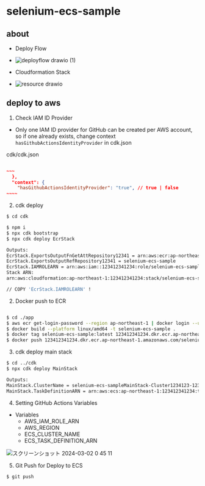 # selenium-ecs-sample


## about

- Deploy Flow
- ![deployflow drawio (1)](https://github.com/YutaOkoshi/selenium-ecs-sample/assets/37532269/33f75c72-e47f-430e-91fd-947c851ab59d)

- Cloudformation Stack
- ![resource drawio](https://github.com/YutaOkoshi/selenium-ecs-sample/assets/37532269/a3941b07-92d1-4c7f-9df3-e5cf7e38abda)


## deploy to aws

1. Check IAM ID Provider

- Only one IAM ID provider for GitHub can be created per AWS account, so if one already exists, change context `hasGithubActionsIdentityProvider` in cdk.json

cdk/cdk.json
```json

~~~
  },
  "context": {
    "hasGithubActionsIdentityProvider": "true", // true | false
~~~~

```



2. cdk deploy

```bash
$ cd cdk

$ npm i
$ npx cdk bootstrap
$ npx cdk deploy EcrStack

Outputs:
EcrStack.ExportsOutputFnGetAttRepository12341 = arn:aws:ecr:ap-northeast-1:123412341234:repository/selenium-ecs-sample
EcrStack.ExportsOutputRefRepository12341 = selenium-ecs-sample
EcrStack.IAMROLEARN = arn:aws:iam::123412341234:role/selenium-ecs-sampleEcrStack-GithubRole1F7504EA-aaaaaaaaa
Stack ARN:
arn:aws:cloudformation:ap-northeast-1:123412341234:stack/selenium-ecs-sampleEcrStack/1234-abc-efg-1234-123412341234

// COPY 'EcrStack.IAMROLEARN' !
```


2. Docker push to ECR

```bash

$ cd ./app
$ aws ecr get-login-password --region ap-northeast-1 | docker login --username AWS --password-stdin 123412341234.dkr.ecr.ap-northeast-1.amazonaws.com
$ docker build --platform linux/amd64 -t selenium-ecs-sample .
$ docker tag selenium-ecs-sample:latest 123412341234.dkr.ecr.ap-northeast-1.amazonaws.com/selenium-ecs-sample:latest
$ docker push 123412341234.dkr.ecr.ap-northeast-1.amazonaws.com/selenium-ecs-sample:latest
```

3. cdk deploy main stack

```bash
$ cd ../cdk
$ npx cdk deploy MainStack

Outputs:
MainStack.ClusterName = selenium-ecs-sampleMainStack-Cluster1234123-12341234
MainStack.TaskDefinitionARN = arn:aws:ecs:ap-northeast-1:123412341234:task-definition/MainStackServiceScheduledTaskDef12341234:1

```

4. Setting GitHub Actions Variables

- Variables
  - AWS_IAM_ROLE_ARN
  - AWS_REGION
  - ECS_CLUSTER_NAME
  - ECS_TASK_DEFINITION_ARN

![スクリーンショット 2024-03-02 0 45 11](https://github.com/YutaOkoshi/selenium-ecs-sample/assets/37532269/0202ea20-8ddc-4de8-8478-12bc85408cf5)

5. Git Push for Deploy to ECS

```bash
$ git push
```

